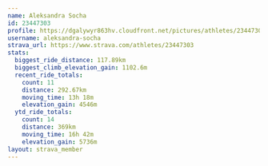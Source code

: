 ```yaml
---
name: Aleksandra Socha
id: 23447303
profile: https://dgalywyr863hv.cloudfront.net/pictures/athletes/23447303/14745546/4/large.jpg
username: aleksandra-socha
strava_url: https://www.strava.com/athletes/23447303
stats:
  biggest_ride_distance: 117.89km
  biggest_climb_elevation_gain: 1102.6m
  recent_ride_totals:
    count: 11
    distance: 292.67km
    moving_time: 13h 18m
    elevation_gain: 4546m
  ytd_ride_totals:
    count: 14
    distance: 369km
    moving_time: 16h 42m
    elevation_gain: 5736m
layout: strava_member
--- 
```

